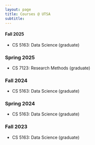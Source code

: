```yaml
---
layout: page
title: Courses @ UTSA
subtitle:
---
```


#### Fall 2025
<ul>
<li> CS 5163: Data Science (graduate) </li>
</ul>

### Spring 2025
<ul>
<li> CS 7123: Research Methods (graduate) </li>
</ul>

### Fall 2024
<ul>
<li> CS 5163: Data Science (graduate) </li>
</ul>

### Spring 2024
<ul>
<li> CS 5163: Data Science (graduate) </li>
</ul>

### Fall 2023
<ul>
<li> CS 5163: Data Science (graduate) </li>
</ul>
